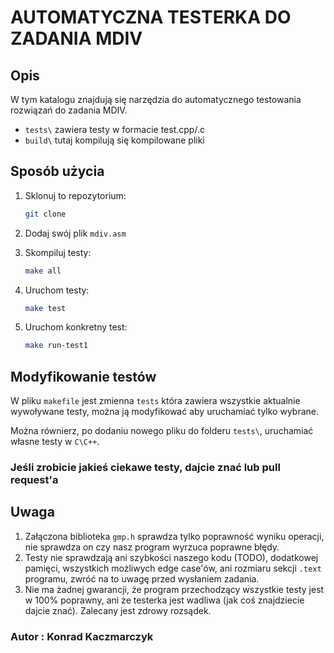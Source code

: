 # AUTOMATYCZNA TESTERKA DO ZADANIA MDIV

## Opis

W tym katalogu znajdują się narzędzia do automatycznego testowania rozwiązań do zadania MDIV.

* `tests\` zawiera testy w formacie test.cpp/.c
* `build\` tutaj kompilują się kompilowane pliki

## Sposób użycia

1. Sklonuj to repozytorium:

    ```bash
    git clone
    ```

2. Dodaj swój plik `mdiv.asm`

3. Skompiluj testy:

    ```bash
    make all
    ```

4. Uruchom testy:

    ```bash
    make test
    ```

5. Uruchom konkretny test:

    ```bash
    make run-test1
    ```

## Modyfikowanie testów

W pliku `makefile` jest zmienna `tests` która zawiera wszystkie aktualnie wywoływane testy, można ją modyfikować aby uruchamiać tylko wybrane.

Można równierz, po dodaniu nowego pliku do folderu `tests\`, uruchamiać własne testy w `C\C++`.

### Jeśli zrobicie jakieś ciekawe testy, dajcie znać lub pull request'a

## Uwaga

1. Załączona biblioteka `gmp.h` sprawdza tylko poprawność wyniku operacji, nie sprawdza on czy nasz program wyrzuca poprawne błędy.
2. Testy nie sprawdzają ani szybkości naszego kodu (TODO), dodatkowej pamięci, wszystkich możliwych edge case'ów, ani rozmiaru sekcji `.text` programu, zwróć na to uwagę przed wysłaniem zadania.
3. Nie ma żadnej gwarancji, że program przechodzący wszystkie testy jest w 100% poprawny, ani że testerka jest wadliwa (jak coś znajdziecie dajcie znać). Zalecany jest zdrowy rozsądek.

### Autor : Konrad Kaczmarczyk
